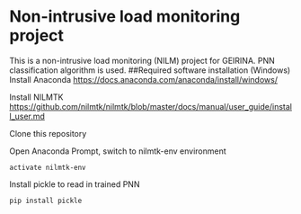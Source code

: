 # Non-intrusive load monitoring project 
This is a non-intrusive load monitoring (NILM) project for GEIRINA. PNN classification algorithm is used. 
##Required software installation (Windows)
Install Anaconda https://docs.anaconda.com/anaconda/install/windows/

Install NILMTK https://github.com/nilmtk/nilmtk/blob/master/docs/manual/user_guide/install_user.md

Clone this repository

Open Anaconda Prompt, switch to nilmtk-env environment

``
activate nilmtk-env
``

Install pickle to read in trained PNN

``
pip install pickle
``


